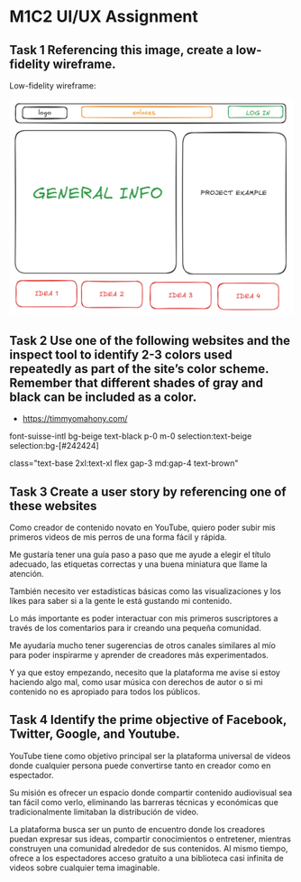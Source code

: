 # M1C2 UI/UX Assignment

## Task 1 Referencing this image, create a low-fidelity wireframe.

Low-fidelity wireframe:

![wireframe](wireframe.png)

## Task 2 Use one of the following websites and the inspect tool to identify 2-3 colors used repeatedly as part of the site’s color scheme. Remember that different shades of gray and black can be included as a color.

- https://timmyomahony.com/ 

font-suisse-intl bg-beige text-black p-0 m-0 selection:text-beige selection:bg-[#242424]

class="text-base 2xl:text-xl flex gap-3 md:gap-4 text-brown"

## Task 3 Create a user story by referencing one of these websites

Como creador de contenido novato en YouTube, quiero poder subir mis primeros videos de mis perros de una forma fácil y rápida. 

Me gustaría tener una guía paso a paso que me ayude a elegir el título adecuado, las etiquetas correctas y una buena miniatura que llame la atención. 

También necesito ver estadísticas básicas como las visualizaciones y los likes para saber si a la gente le está gustando mi contenido. 

Lo más importante es poder interactuar con mis primeros suscriptores a través de los comentarios para ir creando una pequeña comunidad.

Me ayudaría mucho tener sugerencias de otros canales similares al mío para poder inspirarme y aprender de creadores más experimentados. 

Y ya que estoy empezando, necesito que la plataforma me avise si estoy haciendo algo mal, como usar música con derechos de autor o si mi contenido no es apropiado para todos los públicos.

## Task 4  Identify the prime objective of Facebook, Twitter, Google, and Youtube.

YouTube tiene como objetivo principal ser la plataforma universal de videos donde cualquier persona puede convertirse tanto en creador como en espectador. 

Su misión es ofrecer un espacio donde compartir contenido audiovisual sea tan fácil como verlo, eliminando las barreras técnicas y económicas que tradicionalmente limitaban la distribución de video.

La plataforma busca ser un punto de encuentro donde los creadores puedan expresar sus ideas, compartir conocimientos o entretener, mientras construyen una comunidad alrededor de sus contenidos. Al mismo tiempo, ofrece a los espectadores acceso gratuito a una biblioteca casi infinita de videos sobre cualquier tema imaginable.


